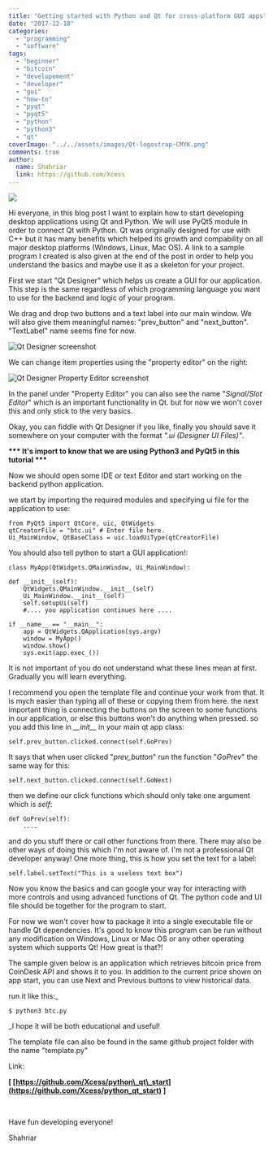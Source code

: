 ```yaml
---
title: "Getting started with Python and Qt for cross-platform GUI apps"
date: "2017-12-18"
categories: 
  - "programming"
  - "software"
tags: 
  - "beginner"
  - "bitcoin"
  - "developement"
  - "developer"
  - "gui"
  - "how-to"
  - "pyqt"
  - "pyqt5"
  - "python"
  - "python3"
  - "qt"
coverImage: "../../assets/images/Qt-logostrap-CMYK.png"
comments: true
author:
  name: Shahriar
  link: https://github.com/Xcess
---
```


![](../../assets/images/Qt-logostrap-CMYK.png)

Hi everyone, in this blog post I want to explain how to start developing desktop applications using Qt and Python. We will use PyQt5 module in order to connect Qt with Python. Qt was originally designed for use with C++ but it has many benefits which helped its growth and compability on all major desktop platforms (Windows, Linux, Mac OS). A link to a sample program I created is also given at the end of the post in order to help you understand the basics and maybe use it as a skeleton for your project.

First we start "Qt Designer" which helps us create a GUI for our application. This step is the same regardless of which programming language you want to use for the backend and logic of your program.

We drag and drop two buttons and a text label into our main window. We will also give them meaningful names: "prev\_button" and "next\_button". "TextLabel" name seems fine for now.

![Qt Designer screenshot](../../assets/images/Qt-designer-start.png) 

We can change item properties using the "property editor" on the right:

![Qt Designer Property Editor screenshot](../../assets/images/Qt-property-editor.png)

In the panel under "Property Editor" you can also see the name "_Signal/Slot Editor_" which is an important functionality in Qt. but for now we won't cover this and only stick to the very basics.

Okay, you can fiddle with Qt Designer if you like, finally you should save it somewhere on your computer with the format _".ui (Designer UI Files)"_.

**\*\*\* It's import to know that we are using Python3 and PyQt5 in this tutorial \*\*\***

Now we should open some IDE or text Editor and start working on the backend python application.

we start by importing the required modules and specifying ui file for the application to use:

```
from PyQt5 import QtCore, uic, QtWidgets
qtCreatorFile = "btc.ui" # Enter file here.
Ui_MainWindow, QtBaseClass = uic.loadUiType(qtCreatorFile)
```

You should also tell python to start a GUI application!:

```
class MyApp(QtWidgets.QMainWindow, Ui_MainWindow):

def __init__(self):
    QtWidgets.QMainWindow.__init__(self)
    Ui_MainWindow.__init__(self)
    self.setupUi(self)
    #.... you application continues here ....

if __name__ == "__main__":
    app = QtWidgets.QApplication(sys.argv)
    window = MyApp()
    window.show()
    sys.exit(app.exec_())
```

It is not important of you do not understand what these lines mean at first. Gradually you will learn everything.

I recommend you open the template file and continue your work from that. It is mych easier than typing all of these or copying them from here. the next important thing is connecting the buttons on the screen to some functions in our application, or else this buttons won't do anything when pressed. so you add this line in _\_\_init\_\__ in your main qt app class:

```
self.prev_button.clicked.connect(self.GoPrev)
```

It says that when user clicked "_prev\_button_" run the function "_GoPrev_" the same way for this:

```
self.next_button.clicked.connect(self.GoNext)
```

then we define our click functions which should only take one argument which is _self_:

```
def GoPrev(self):
    ....
```

and do you stuff there or call other functions from there. There may also be other ways of doing this which I'm not aware of. I'm not a professional Qt developer anyway! One more thing, this is how you set the text for a label:

```
self.label.setText("This is a useless text box")
```

Now you know the basics and can google your way for interacting with more controls and using advanced functions of Qt. The python code and UI file should be together for the program to start.

For now we won't cover how to package it into a single executable file or handle Qt dependencies. It's good to know this program can be run without any modification on Windows, Linux or Mac OS or any other operating system which supports Qt! How great is that?!

The sample given below is an application which retrieves bitcoin price from CoinDesk API and shows it to you. In addition to the current price shown on app start, you can use Next and Previous buttons to view historical data.

run it like this:_

```
$ python3 btc.py
```

_I hope it will be both educational and useful!

The template file can also be found in the same github project folder with the name "template.py"

Link:

**\[ [https://github.com/Xcess/python\_qt\_start](https://github.com/Xcess/python_qt_start) \]**

 

Have fun developing everyone!

Shahriar
